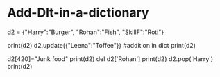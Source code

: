 # Add-Dlt-in-a-dictionary
d2 = {"Harry":"Burger",
      "Rohan":"Fish",
      "SkillF":"Roti"}

print(d2) 
d2.update({"Leena":"Toffee"}) #addition in dict 
print(d2) 

d2[420]="Junk food"
print(d2)
del d2['Rohan']
print(d2)
d2.pop('Harry')
print(d2)
